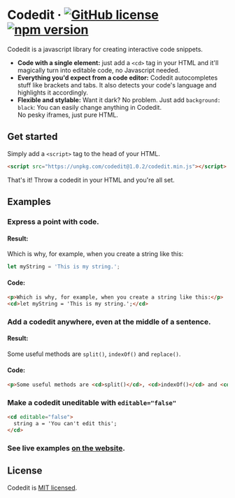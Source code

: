 # Codedit &middot; [![GitHub license](https://img.shields.io/badge/license-MIT-blue.svg)](https://github.com/barhatsor/codedit/blob/master/LICENSE) [![npm version](https://img.shields.io/npm/v/codedit.svg?style=flat)](https://www.npmjs.com/package/codedit)  
Codedit is a javascript library for creating interactive code snippets.

- **Code with a single element:** just add a `<cd>` tag in your HTML and it'll magically turn into editable code, no Javascript needed.
- **Everything you'd expect from a code editor:** Codedit autocompletes stuff like brackets and tabs. It also detects your code's language and highlights it accordingly.
- **Flexible and stylable:** Want it dark? No problem. Just add `background: black`: You can easily change anything in Codedit.  
No pesky iframes, just pure HTML.

## Get started
Simply add a `<script>` tag to the head of your HTML.  

```html
<script src="https://unpkg.com/codedit@1.0.2/codedit.min.js"></script>
```  

That's it! Throw a codedit in your HTML and you're all set.

## Examples
### Express a point with code.
#### Result:
Which is why, for example, when you create a string like this:
```js
let myString = 'This is my string.';
```
#### Code:
```html
<p>Which is why, for example, when you create a string like this:</p>
<cd>let myString = 'This is my string.';</cd>
```

### Add a codedit anywhere, even at the middle of a sentence.
#### Result:
Some useful methods are `split()`, `indexOf()` and `replace()`.
#### Code:
```html
<p>Some useful methods are <cd>split()</cd>, <cd>indexOf()</cd> and <cd>replace()</cd>.</p>
```

### Make a codedit uneditable with `editable="false"`
```html
<cd editable="false">
  string a = 'You can't edit this';
</cd>
```

### See live examples [on the website](https://codedit.netlify.app/).

## License

Codedit is [MIT licensed](./LICENSE).
